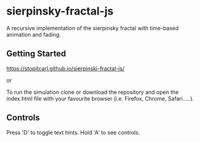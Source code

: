# sierpinsky-fractal-js

A recursive implementation of the sierpinsky fractal with time-based animation and fading.

## Getting Started
https://stopitcarl.github.io/sierpinski-fractal-js/

or

To run the simulation clone or download the repository and open the index.html file with your favourite browser (i.e. Firefox, Chrome, Safari.....).

## Controls
Press 'D' to toggle text hints.
Hold 'A' to see controls.
